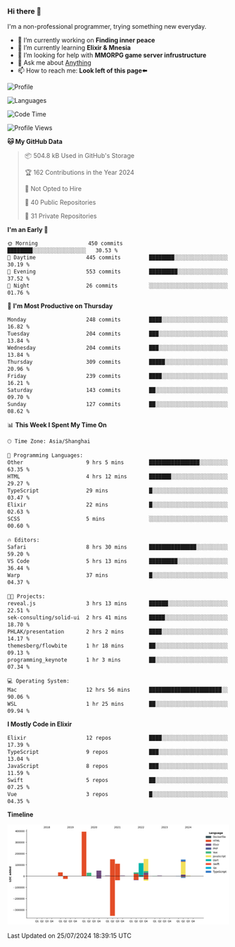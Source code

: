 ### Hi there 👋

I'm a non-professional programmer, trying something new everyday.

<!--
**dyzdyz010/dyzdyz010** is a ✨ _special_ ✨ repository because its `README.md` (this file) appears on your GitHub profile.
-->

- 🔭 I’m currently working on **Finding inner peace**
- 🌱 I’m currently learning **Elixir & Mnesia**
- 🤔 I’m looking for help with **MMORPG game server infrustructure**
- 💬 Ask me about [Anything](https://github.com/dyzdyz010/dyzdyz010/issues)
- 📫 How to reach me: **Look left of this page⬅️**

<!-- - 👯 I’m looking to collaborate on
- 😄 Pronouns: ...
- ⚡ Fun fact: ...
 -->
 
![Profile](https://github-readme-stats.vercel.app/api?username=dyzdyz010&count_private=true&show_icons=true&theme=dracula)

![Languages](https://github-readme-stats.vercel.app/api/top-langs/?username=dyzdyz010&layout=compact&theme=dracula)

<!--START_SECTION:waka-->
![Code Time](http://img.shields.io/badge/Code%20Time-1%2C711%20hrs%2056%20mins-blue)

![Profile Views](http://img.shields.io/badge/Profile%20Views-0-blue)

**🐱 My GitHub Data** 

> 📦 504.8 kB Used in GitHub's Storage 
 > 
> 🏆 162 Contributions in the Year 2024
 > 
> 🚫 Not Opted to Hire
 > 
> 📜 40 Public Repositories 
 > 
> 🔑 31 Private Repositories 
 > 
**I'm an Early 🐤** 

```text
🌞 Morning                450 commits         ████████░░░░░░░░░░░░░░░░░   30.53 % 
🌆 Daytime                445 commits         ████████░░░░░░░░░░░░░░░░░   30.19 % 
🌃 Evening                553 commits         █████████░░░░░░░░░░░░░░░░   37.52 % 
🌙 Night                  26 commits          ░░░░░░░░░░░░░░░░░░░░░░░░░   01.76 % 
```
📅 **I'm Most Productive on Thursday** 

```text
Monday                   248 commits         ████░░░░░░░░░░░░░░░░░░░░░   16.82 % 
Tuesday                  204 commits         ███░░░░░░░░░░░░░░░░░░░░░░   13.84 % 
Wednesday                204 commits         ███░░░░░░░░░░░░░░░░░░░░░░   13.84 % 
Thursday                 309 commits         █████░░░░░░░░░░░░░░░░░░░░   20.96 % 
Friday                   239 commits         ████░░░░░░░░░░░░░░░░░░░░░   16.21 % 
Saturday                 143 commits         ██░░░░░░░░░░░░░░░░░░░░░░░   09.70 % 
Sunday                   127 commits         ██░░░░░░░░░░░░░░░░░░░░░░░   08.62 % 
```


📊 **This Week I Spent My Time On** 

```text
🕑︎ Time Zone: Asia/Shanghai

💬 Programming Languages: 
Other                    9 hrs 5 mins        ████████████████░░░░░░░░░   63.35 % 
HTML                     4 hrs 12 mins       ███████░░░░░░░░░░░░░░░░░░   29.27 % 
TypeScript               29 mins             █░░░░░░░░░░░░░░░░░░░░░░░░   03.47 % 
Elixir                   22 mins             █░░░░░░░░░░░░░░░░░░░░░░░░   02.63 % 
SCSS                     5 mins              ░░░░░░░░░░░░░░░░░░░░░░░░░   00.60 % 

🔥 Editors: 
Safari                   8 hrs 30 mins       ███████████████░░░░░░░░░░   59.20 % 
VS Code                  5 hrs 13 mins       █████████░░░░░░░░░░░░░░░░   36.44 % 
Warp                     37 mins             █░░░░░░░░░░░░░░░░░░░░░░░░   04.37 % 

🐱‍💻 Projects: 
reveal.js                3 hrs 13 mins       ██████░░░░░░░░░░░░░░░░░░░   22.51 % 
sek-consulting/solid-ui  2 hrs 41 mins       █████░░░░░░░░░░░░░░░░░░░░   18.70 % 
PHLAK/presentation       2 hrs 2 mins        ████░░░░░░░░░░░░░░░░░░░░░   14.17 % 
themesberg/flowbite      1 hr 18 mins        ██░░░░░░░░░░░░░░░░░░░░░░░   09.13 % 
programming_keynote      1 hr 3 mins         ██░░░░░░░░░░░░░░░░░░░░░░░   07.34 % 

💻 Operating System: 
Mac                      12 hrs 56 mins      ███████████████████████░░   90.06 % 
WSL                      1 hr 25 mins        ██░░░░░░░░░░░░░░░░░░░░░░░   09.94 % 
```

**I Mostly Code in Elixir** 

```text
Elixir                   12 repos            ████░░░░░░░░░░░░░░░░░░░░░   17.39 % 
TypeScript               9 repos             ███░░░░░░░░░░░░░░░░░░░░░░   13.04 % 
JavaScript               8 repos             ███░░░░░░░░░░░░░░░░░░░░░░   11.59 % 
Swift                    5 repos             ██░░░░░░░░░░░░░░░░░░░░░░░   07.25 % 
Vue                      3 repos             █░░░░░░░░░░░░░░░░░░░░░░░░   04.35 % 
```



**Timeline**

![Lines of Code chart](https://raw.githubusercontent.com/dyzdyz010/dyzdyz010/master/assets/bar_graph.png)


 Last Updated on 25/07/2024 18:39:15 UTC
<!--END_SECTION:waka-->
